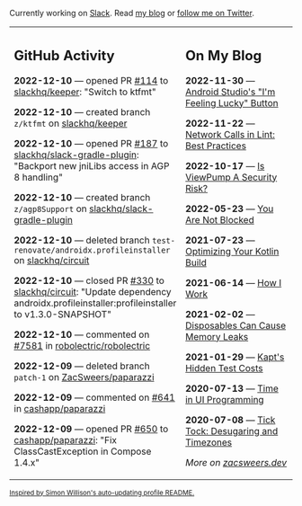 Currently working on [Slack](https://slack.com/). Read [my blog](https://zacsweers.dev/) or [follow me on Twitter](https://twitter.com/ZacSweers).

<table><tr><td valign="top" width="60%">

## GitHub Activity
<!-- githubActivity starts -->
**2022-12-10** — opened PR [#114](https://github.com/slackhq/keeper/pull/114) to [slackhq/keeper](https://github.com/slackhq/keeper): "Switch to ktfmt"

**2022-12-10** — created branch `z/ktfmt` on [slackhq/keeper](https://github.com/slackhq/keeper)

**2022-12-10** — opened PR [#187](https://github.com/slackhq/slack-gradle-plugin/pull/187) to [slackhq/slack-gradle-plugin](https://github.com/slackhq/slack-gradle-plugin): "Backport new jniLibs access in AGP 8 handling"

**2022-12-10** — created branch `z/agp8Support` on [slackhq/slack-gradle-plugin](https://github.com/slackhq/slack-gradle-plugin)

**2022-12-10** — deleted branch `test-renovate/androidx.profileinstaller` on [slackhq/circuit](https://github.com/slackhq/circuit)

**2022-12-10** — closed PR [#330](https://github.com/slackhq/circuit/pull/330) to [slackhq/circuit](https://github.com/slackhq/circuit): "Update dependency androidx.profileinstaller:profileinstaller to v1.3.0-SNAPSHOT"

**2022-12-10** — commented on [#7581](https://github.com/robolectric/robolectric/issues/7581#issuecomment-1345301276) in [robolectric/robolectric](https://github.com/robolectric/robolectric)

**2022-12-09** — deleted branch `patch-1` on [ZacSweers/paparazzi](https://github.com/ZacSweers/paparazzi)

**2022-12-09** — commented on [#641](https://github.com/cashapp/paparazzi/issues/641#issuecomment-1345085533) in [cashapp/paparazzi](https://github.com/cashapp/paparazzi)

**2022-12-09** — opened PR [#650](https://github.com/cashapp/paparazzi/pull/650) to [cashapp/paparazzi](https://github.com/cashapp/paparazzi): "Fix ClassCastException in Compose 1.4.x"
<!-- githubActivity ends -->
</td><td valign="top" width="40%">

## On My Blog
<!-- blog starts -->
**2022-11-30** — [Android Studio's "I'm Feeling Lucky" Button](https://www.zacsweers.dev/android-studios-im-feeling-lucky-button/)

**2022-11-22** — [Network Calls in Lint: Best Practices](https://www.zacsweers.dev/network-calls-in-lint-best-practices/)

**2022-10-17** — [Is ViewPump A Security Risk?](https://www.zacsweers.dev/is-viewpump-a-security-risk/)

**2022-05-23** — [You Are Not Blocked](https://www.zacsweers.dev/you-are-not-blocked/)

**2021-07-23** — [Optimizing Your Kotlin Build](https://www.zacsweers.dev/optimizing-your-kotlin-build/)

**2021-06-14** — [How I Work](https://www.zacsweers.dev/how-i-work/)

**2021-02-02** — [Disposables Can Cause Memory Leaks](https://www.zacsweers.dev/disposables-can-cause-memory-leaks/)

**2021-01-29** — [Kapt's Hidden Test Costs](https://www.zacsweers.dev/kapts-hidden-test-costs/)

**2020-07-13** — [Time in UI Programming](https://www.zacsweers.dev/time-in-ui/)

**2020-07-08** — [Tick Tock: Desugaring and Timezones](https://www.zacsweers.dev/ticktock-desugaring-timezones/)
<!-- blog ends -->
_More on [zacsweers.dev](https://zacsweers.dev/)_
</td></tr></table>

<sub><a href="https://simonwillison.net/2020/Jul/10/self-updating-profile-readme/">Inspired by Simon Willison's auto-updating profile README.</a></sub>